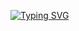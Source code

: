 [![Typing SVG](https://readme-typing-svg.herokuapp.com?vCenter=true&multiline=true&width=700&lines=Hi+my+name+is+Ben,+welcome+to+my+Github+profile!++++++++++++++++)](https://git.io/typing-svg) 
